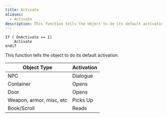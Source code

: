 ```yaml
---
title: Activate
aliases:
  - Activate
description: This function tells the object to do its default activation.
---
```

```mwscript title="Activate"
If ( OnActivate == 1)
	Activate
endif
```

This function tells the object to do its default activation.

| **Object Type** | **Activation** |
| --- | --- |
| NPC | Dialogue |
| Container | Opens |
| Door | Opens |
| Weapon, armor, misc, etc | Picks Up |
| Book/Scroll | Reads |
